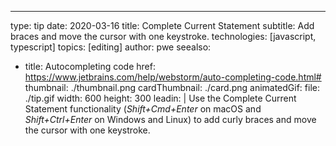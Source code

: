 ---
type: tip
date: 2020-03-16
title: Complete Current Statement
subtitle: Add braces and move the cursor with one keystroke.
technologies: [javascript, typescript]
topics: [editing]
author: pwe
seealso:
- title: Autocompleting code
  href: https://www.jetbrains.com/help/webstorm/auto-completing-code.html#
thumbnail: ./thumbnail.png
cardThumbnail: ./card.png
animatedGif:
  file: ./tip.gif
  width: 600
  height: 300
leadin: |
  Use the Complete Current Statement functionality (*Shift+Cmd+Enter* on macOS and *Shift+Ctrl+Enter* on 
  Windows and Linux) to add curly braces and move the cursor with one keystroke.

